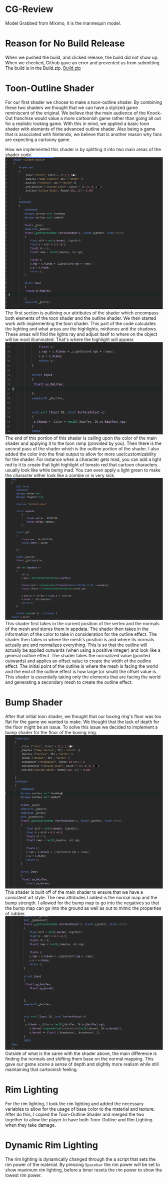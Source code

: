# CG-Review
Model Grabbed from Miximo, it is the mannequin model. 

# Reason for No Build Release
When we pushed the build, and clicked release, the build did not show up. When we checked, Github gave an error and prevented us from submitting. The build is in the Build.zip. [Build.zip](https://github.com/JL-40/CG-Review/blob/main/Builds.zip)
# Toon-Outline Shader 
For our first shader we choose to make a toon-outline shader. By combining these two shaders we thought that we can have a stylized game reminiscent of the original.
We believe that the main audience of the Knock-Out franchise would value a more cartoonish game rather than going all out for a realistic looking game.
With this in mind, we applied a basic toon shader with elements of the advanced outline shader. 
Also being a game that is associated with Nintendo, we believe that is another reason why fans are expecting a cartoony game. 

How we implemented this shader is by splitting it into two main areas of the shader code. 
![img_3.png](img_3.png)
The first section is outlining our attributes of the shader which encompass both elements of the toon shader and the outline shader. 
We then started work with implementing the toon shader. This part of the code calculates the lighting and what areas are the highlights, midtones and the shadows. 
These areas will find the lights ray and adjust itself to where on the object will be most illuminated. That's where the highlight will appear.
![img_4.png](img_4.png)
The end of this portion of this shader is calling upon the color of the main shader and applying it to the toon ramp (provided by you).
Then there is the second pass of the shader which is the outline portion of the shader. I also added the color into the final output to allow for more use/customizability for the shader. 
For instance when a character gets mad, you can add a light red to it to create that light highlight of tomato red that cartoon characters usually look like while being mad. 
You can even apply a light green to make the character either look like a zombie or is very sick. 
![img_2.png](img_2.png)
This shader first takes in the current position of the vertex and the normals of the mesh and stores them in appdata. 
The shader then takes in the information of the color to take in consideration for the outline effect. 
The shader then takes in where the mesh's position is and where its normals actually are and normalizes everything. 
This is so that the outline will actually be applied outwards (when using a positive integer) and look like a general outline effect. 
The shader takes the normalized value (pointed outwards) and applies an offset value to create the width of the outline effect. 
The initial point of the outline is where the mesh is facing the world and the end of the outline effect is how large (or small) the offset value is.
This shader is essentially taking only the elements that are facing the world and generating a secondary mesh to create the outline effect. 

# Bump Shader
After that initial toon shader, we thought that our boxing ring's floor was too flat for the game we wanted to make. We thought that the lack of depth for the floor might be an issue.
To solve this issue we decided to implement a bump shader for the floor of the boxing ring.
![img_5.png](img_5.png)
This shader is built off of the main shader to ensure that we have a consistent art style. The new attributes I added is the normal map and the bump strength. 
I allowed for the bump map to go into the negatives so that the bump map can go into the ground as well as out to mimic the properties of rubber. 
![img_6.png](img_6.png)
Outside of what is the same with the shader above, the main difference is finding the normals and shifting them base on the normal mapping. 
This gave our game scene a sense of depth and slightly more realism while still maintaining that cartoonish feeling. 

# Rim Lighting
For the rim lighting, I took the rim lighting and added the necessary variables to allow for the usage of base color to the material and texture. 
After do this, I copied the Toon-Outline Shader and merged the two together to allow the player to have both Toon-Outline and Rim Lighting when they take damage.

# Dynamic Rim Lighting
The rim lighting is dynamically changed through the a script that sets the rim power of the material. 
By pressing ```Spacebar``` the rim power will be set to show maximum rim lighting, before a timer resets the rim power to show the lowest rim power.
